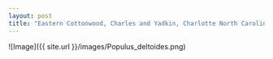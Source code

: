 ```yaml
---
layout: post
title: "Eastern Cottonwood, Charles and Yadkin, Charlotte North Carolina"
---
```

![Image]({{ site.url }}/images/Populus_deltoides.png)

